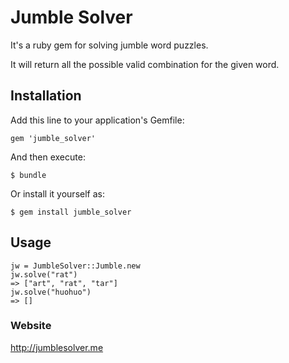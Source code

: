 # Jumble Solver

It's a ruby gem for solving jumble word puzzles.

It will return all the possible valid combination for the given word.

## Installation

Add this line to your application's Gemfile:

    gem 'jumble_solver'

And then execute:

    $ bundle

Or install it yourself as:

    $ gem install jumble_solver

## Usage

    jw = JumbleSolver::Jumble.new
    jw.solve("rat")
    => ["art", "rat", "tar"]
    jw.solve("huohuo")
    => []

### Website
http://jumblesolver.me
